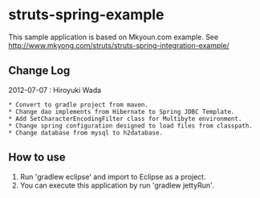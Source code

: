struts-spring-example
=====================

This sample application is based on Mkyoun.com example.
See http://www.mkyong.com/struts/struts-spring-integration-example/

Change Log
---------------------
2012-07-07 : Hiroyuki Wada

	* Convert to gradle project from maven.
	* Change dao implements from Hibernate to Spring JDBC Template.
	* Add SetCharacterEncodingFilter class for Multibyte environment.
	* Change spring configuration designed to load files from classpath.
	* Change database from mysql to h2database.


How to use
---------------------
1. Run 'gradlew eclipse' and import to Eclipse as a project.
2. You can execute this application by run 'gradlew jettyRun'.
